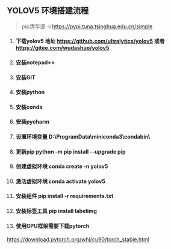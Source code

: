## YOLOV5 环境搭建流程
> pip清华源  -i https://pypi.tuna.tsinghua.edu.cn/simple
1. #### 下载yolov5  地址 https://github.com/ultralytics/yolov5 或者 https://gitee.com/wudashuo/yolov5
2. #### 安装notepad++
3. #### 安装GIT
4. #### 安装python
5. #### 安装conda
6. #### 安装pycharm
7. #### 设置环境变量  D:\ProgramData\miniconda3\condabin\
8. #### 更新pip  python -m pip install --upgrade pip
9. #### 创建虚拟环境  conda create -n yolov5
10. #### 激活虚拟环境  conda activate yolov5
11. #### 安装组件 pip install -r requirements.txt 
12. #### 安装标签工具  pip install labelimg
13. #### 使用GPU框架需要下载pytorch 
https://download.pytorch.org/whl/cu90/torch_stable.html


